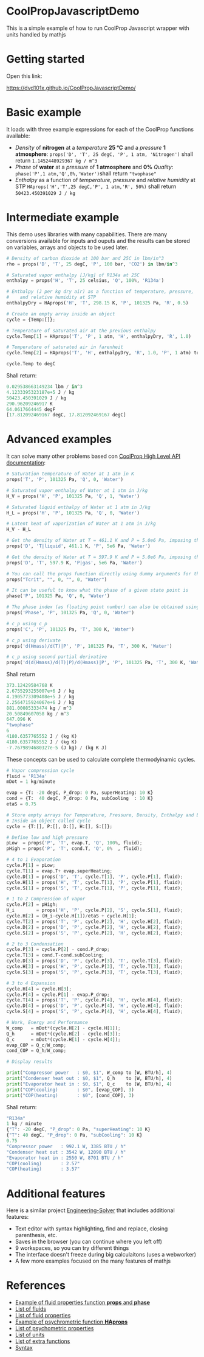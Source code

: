 # CoolPropJavascriptDemo
This is a simple example of how to run CoolProp Javascript wrapper with units handled by mathjs

# Getting started

Open this link:

https://dvd101x.github.io/CoolPropJavascriptDemo/

# Basic example

It loads with three example expressions for each of the CoolProp functions available:

* *Density* of **nitrogen** at a *temperature* **25 °C** and a *pressure* **1 atmosphere**: `props('D', 'T', 25 degC, 'P', 1 atm, 'Nitrogen')` shall return `1.1452448929367 kg / m^3`
* *Phase* of **water** at a *pressure* of **1 atmosphere** and **0%** *Quality*: `phase('P',1 atm,'Q',0%,'Water')`shall return `"twophase"`
* *Enthalpy* as a function of *temperature*, *pressure* and *relative humidity* at STP `HAprops('H','T',25 degC,'P', 1 atm,'R', 50%)` shall return `50423.450391029 J / kg`

# Intermediate example

This demo uses libraries with many capabilities. There are many conversions available for inputs and ouputs and the results can be stored on variables, arrays and objects to be used later.

``` python
# Density of carbon dioxide at 100 bar and 25C in lbm/in^3
rho = props('D', 'T', 25 degC, 'P', 100 bar, 'CO2') in lbm/in^3

# Saturated vapor enthalpy [J/kg] of R134a at 25C
enthalpy = props('H', 'T', 25 celsius, 'Q', 100%, 'R134a')

# Enthalpy (J per kg dry air) as a function of temperature, pressure, 
#    and relative humidity at STP
enthalpyDry = HAprops('H', 'T', 298.15 K, 'P', 101325 Pa, 'R', 0.5)

# Create an empty array inside an object
cycle = {Temp:[]};

# Temperature of saturated air at the previous enthalpy
cycle.Temp[1] = HAprops('T', 'P', 1 atm, 'H', enthalpyDry, 'R', 1.0)

# Temperature of saturated air in farenheit
cycle.Temp[2] = HAprops('T', 'H', enthalpyDry, 'R', 1.0, 'P', 1 atm) to degF

cycle.Temp to degC
```
Shall return:
```javascript
0.029538663149234 lbm / in^3
4.1233395323187e+5 J / kg
50423.450391029 J / kg
290.96209246917 K
64.0617664445 degF
[17.812092469167 degC, 17.812092469167 degC]
```

# Advanced examples

It can solve many other problems based con [CoolProp High Level API documentation](http://www.coolprop.org/coolprop/HighLevelAPI.html#high-level-api):

```python
# Saturation temperature of Water at 1 atm in K
props('T', 'P', 101325 Pa, 'Q', 0, 'Water')

# Saturated vapor enthalpy of Water at 1 atm in J/kg
H_V = props('H', 'P', 101325 Pa, 'Q', 1, 'Water')

# Saturated liquid enthalpy of Water at 1 atm in J/kg
H_L = props('H', 'P', 101325 Pa, 'Q', 0, 'Water')

# Latent heat of vaporization of Water at 1 atm in J/kg
H_V - H_L

# Get the density of Water at T = 461.1 K and P = 5.0e6 Pa, imposing the liquid phase
props('D', 'T|liquid', 461.1 K, 'P', 5e6 Pa, 'Water')

# Get the density of Water at T = 597.9 K and P = 5.0e6 Pa, imposing the gas phase
props('D', 'T', 597.9 K, 'P|gas', 5e6 Pa, 'Water')

# You can call the props function directly using dummy arguments for the other unused parameters:
props("Tcrit", "", 0, "", 0, "Water")

# It can be useful to know what the phase of a given state point is
phase('P', 101325 Pa, 'Q', 0, 'Water')

# The phase index (as floating point number) can also be obtained using the props function:
props('Phase', 'P', 101325 Pa, 'Q', 0, 'Water')

# c_p using c_p
props('C', 'P', 101325 Pa, 'T', 300 K, 'Water')

# c_p using derivate
props('d(Hmass)/d(T)|P', 'P', 101325 Pa, 'T', 300 K, 'Water')

# c_p using second partial derivative
props('d(d(Hmass)/d(T)|P)/d(Hmass)|P', 'P', 101325 Pa, 'T', 300 K, 'Water')
```
Shall return
```javascript
373.12429584768 K
2.6755293255007e+6 J / kg
4.1905773309408e+5 J / kg
2.2564715924067e+6 J / kg
881.00085333474 kg / m^3
20.50849607058 kg / m^3
647.096 K
"twophase"
6
4180.6357765552 J / (kg K)
4180.6357765552 J / (kg K)
-7.7679894680327e-5 (J kg) / (kg K J)
```

These concepts can be used to calculate complete thermodyinamic cycles.

``` python
# Vapor compression cycle
fluid = 'R134a'
mDot = 1 kg/minute

evap = {T: -20 degC, P_drop: 0 Pa, superHeating: 10 K}
cond = {T:  40 degC, P_drop: 0 Pa, subCooling  : 10 K}
etaS = 0.75

# Store empty arrays for Temperature, Pressure, Density, Enthalpy and Entropy
# Inside an object called cycle
cycle = {T:[], P:[], D:[], H:[], S:[]};

# Define low and high pressure
pLow  = props('P', 'T', evap.T, 'Q', 100%, fluid);
pHigh = props('P', 'T', cond.T, 'Q', 0%  , fluid);

# 4 to 1 Evaporation
cycle.P[1] = pLow;
cycle.T[1] = evap.T+ evap.superHeating;
cycle.D[1] = props('D', 'T', cycle.T[1], 'P', cycle.P[1], fluid);
cycle.H[1] = props('H', 'T', cycle.T[1], 'P', cycle.P[1], fluid);
cycle.S[1] = props('S', 'T', cycle.T[1], 'P', cycle.P[1], fluid);

# 1 to 2 Compression of vapor
cycle.P[2] = pHigh;
H_i        = props('H', 'P', cycle.P[2], 'S', cycle.S[1], fluid);
cycle.H[2] = (H_i-cycle.H[1])/etaS + cycle.H[1];
cycle.T[2] = props('T', 'P', cycle.P[2], 'H', cycle.H[2], fluid);
cycle.D[2] = props('D', 'P', cycle.P[2], 'H', cycle.H[2], fluid);
cycle.S[2] = props('S', 'P', cycle.P[2], 'H', cycle.H[2], fluid);

# 2 to 3 Condensation
cycle.P[3] = cycle.P[2] - cond.P_drop;
cycle.T[3] = cond.T-cond.subCooling;
cycle.D[3] = props('D', 'P', cycle.P[3], 'T', cycle.T[3], fluid);
cycle.H[3] = props('H', 'P', cycle.P[3], 'T', cycle.T[3], fluid);
cycle.S[3] = props('S', 'P', cycle.P[3], 'T', cycle.T[3], fluid);

# 3 to 4 Expansion
cycle.H[4] = cycle.H[3];
cycle.P[4] = cycle.P[1] - evap.P_drop;
cycle.T[4] = props('T', 'P', cycle.P[4], 'H', cycle.H[4], fluid);
cycle.D[4] = props('D', 'P', cycle.P[4], 'H', cycle.H[4], fluid);
cycle.S[4] = props('S', 'P', cycle.P[4], 'H', cycle.H[4], fluid);

# Work, Energy and Performance
W_comp   = mDot*(cycle.H[2] - cycle.H[1]);
Q_h      = mDot*(cycle.H[2] - cycle.H[3]);
Q_c      = mDot*(cycle.H[1] - cycle.H[4]);
evap_COP = Q_c/W_comp;
cond_COP = Q_h/W_comp;

# Display results

print("Compressor power   : $0, $1", W_comp to [W, BTU/h], 4)
print("Condenser heat out : $0, $1", Q_h    to [W, BTU/h], 4)
print("Evaporator heat in : $0, $1", Q_c    to [W, BTU/h], 4)
print("COP(cooling)       : $0", [evap_COP], 3)
print("COP(heating)       : $0", [cond_COP], 3)
```
Shall return:

``` javascript
"R134a"
1 kg / minute
{"T": -20 degC, "P_drop": 0 Pa, "superHeating": 10 K}
{"T": 40 degC, "P_drop": 0 Pa, "subCooling": 10 K}
0.75
"Compressor power   : 992.1 W, 3385 BTU / h"
"Condenser heat out : 3542 W, 12090 BTU / h"
"Evaporator heat in : 2550 W, 8701 BTU / h"
"COP(cooling)       : 2.57"
"COP(heating)       : 3.57"
```

# Additional features

Here is a similar project [Engineering-Solver](https://github.com/dvd101x/Engineering-Solver) that includes additional features:

* Text editor with syntax highlighting, find and replace, closing parenthesis, etc.
* Saves in the browser (you can continue where you left off)
* 9 workspaces, so you can try different things
* The interface doesn't freeze during big calculaitons (uses a webworker)
* A few more examples focused on the many features of mathjs

# References

* [Example of fluid properties function **props** and **phase**](http://coolprop.sourceforge.net/coolprop/HighLevelAPI.html#high-level-api)
* [List of fluids](http://coolprop.sourceforge.net/fluid_properties/PurePseudoPure.html#list-of-fluids)
* [List of fluid properties](http://www.coolprop.org/coolprop/HighLevelAPI.html#table-of-string-inputs-to-propssi-function)
* [Example of psychrometric function **HAprops**](http://coolprop.sourceforge.net/fluid_properties/HumidAir.html#sample-hapropssi-code)
* [List of psychometric properties](http://coolprop.sourceforge.net/fluid_properties/HumidAir.html#table-of-inputs-outputs-to-hapropssi)
* [List of units](https://mathjs.org/docs/datatypes/units.html#reference)
* [List of extra functions](https://mathjs.org/docs/reference/functions.html)
* [Syntax](https://mathjs.org/docs/expressions/syntax.html)
